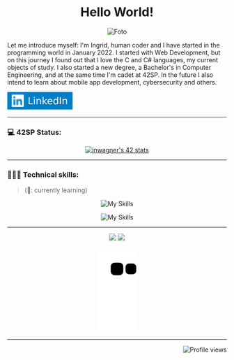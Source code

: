 <span align="center">

# Hello World!

![Foto](https://i.pinimg.com/originals/7d/07/a2/7d07a255678962d30d8717dcf5dbd266.gif)

</span>

Let me introduce myself: I'm Ingrid, human coder and I have started in the programming world in January 2022. I started with Web Development, but on this journey I found out that I love the C and C# languages, my current objects of study. I also started a new degree, a Bachelor's in Computer Engineering, and at the same time I'm cadet at 42SP. In the future I also intend to learn about mobile app development, cybersecurity and others.

[![Linkedin](./linkedin.svg)](https://www.linkedin.com/in/ingridwagner/)

---

### 💻 42SP Status:

<div align="center">

[![inwagner's 42 stats](https://badge42.vercel.app/api/v2/clc1y7zdh00160fldpbvqpt6e/stats?cursusId=21&coalitionId=piscine)](https://github.com/JaeSeoKim/badge42)
 
</div>

---

### 👩🏼‍💻 Technical skills:

> (🌱: currently learning)

<div align="center">
 
![My Skills](https://skillicons.dev/icons?i=html,css,js,c,cpp,cs,dotnet)
 
![My Skills](https://skillicons.dev/icons?i=ps,figma,md,git,mongodb,mysql,linux)

 </div>

---

<div align="center">

<img height="160em" src="https://github-readme-stats.vercel.app/api/top-langs/?username=iW90&layout=compact&langs_count=7&theme=tokyonight&hide_border=true"/>
<img height="160em" src="https://github-readme-stats.vercel.app/api?username=iW90&show_icons=true&theme=tokyonight&include_all_commits=true&count_private=false&hide_border=true"/>
 
![Snake animation](https://github.com/iW90/iW90/blob/output/github-contribution-grid-snake.svg)

---

<p align="right"> <img src="https://komarev.com/ghpvc/?username=iW90&color=blueviolet" alt="Profile views"/></p>
 
</div>
